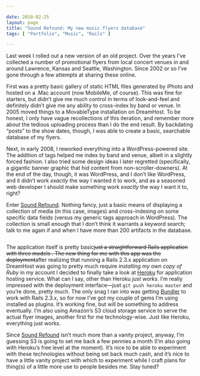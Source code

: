 ```yaml
---

date: 2010-02-25
layout: page
title: "Sound Refound: My new music flyers database"
tags: [ "Portfolio", "Music", "Rails" ]

---
```


Last week I rolled out a new version of an old project. Over the years
I’ve collected a number of promotional flyers from local concert venues
in and around Lawrence, Kansas and Seattle, Washington. Since 2002 or so
I’ve gone through a few attempts at sharing these online.

First was a pretty basic gallery of static HTML files generated by
iPhoto and hosted on a .Mac account (now MobileMe, of course). This was
fine for starters, but didn’t give me much control in terms of
look-and-feel and definitely didn’t give me any ability to cross-index
by band or venue. In 2005 moved things to a MovableType installation on
DreamHost. To be honest, I only have vague recollections of this
iteration, and remember more about the tedious uploading process than I
do the end result. By backdating “posts” to the show dates, though, I
was able to create a basic, searchable database of my flyers.

Next, in early 2008, I reworked everything into a WordPress-powered
site. The addition of tags helped me index by band and venue, albeit in
a slightly forced fashion. I also tried some design ideas I later
regretted (specifically, a gigantic banner graphic that hid content from
non-scroller-downers). At the end of the day, though, it was WordPress,
and I don’t like WordPress, and it didn’t work *exactly* the way I
wanted it to work, and as a seasoned web developer I should make
something work *exactly* the way I want it to, right?

Enter [Sound Refound](http://soundrefound.com/). Nothing fancy, just a
basic means of displaying a collection of media (in this case, images)
and cross-indexing on some specific data fields (versus my generic tags
approach in WordPress). The collection is small enough that I don’t
think it warrants a keyword search; talk to me again if and when I have
more than 200 artifacts in the database.

<img src="/images/content/sound-refound-main.jpg" alt="" />

The application itself is pretty basic~~~~just a straightforward Rails
application with three models . The new thing for me with this app was
the deployment~~~~after realizing that running a Rails 2.3.x application
on DreamHost was going to pretty much require *installing my own copy of
Ruby* in my account I decided to finally take a look at
[Heroku](http://heroku.com) for application hosting service. What can I
say, other than Heroku *just works*. I’m really impressed with the
deployment interface—just <code>git push heroku master</code> and you’re
done, pretty much. The only snag I ran into was getting
[Bundler](http://github.com/carlhuda/bundler) to work with Rails 2.3.x,
so for now I’ve got my couple of gems I’m using installed as plugins.
It’s working fine, but will be something to address eventually. I’m also
using Amazon’s S3 cloud storage service to serve the actual flyer
images, another first for me technology-wise. Just like Heroku,
everything just works.

Since [Sound Refound](http://soundrefound.com/) isn’t much more than a
vanity project, anyway, I’m guessing S3 is going to set me back a few
pennies a month (I’m also going with Heroku’s free level at the moment).
It’s nice to be able to experiment with these technologies without being
set back much cash, and it’s nice to have a little vanity project with
which to experiment while I craft plans for thing(s) of a little more
use to people besides me. Stay tuned?
